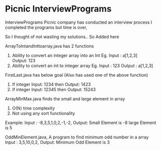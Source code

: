 # Picnic InterviewPrograms
InterviewPrograms
Picnic company has conducted an  interview process
I completed the programs but time is over,

So I thought of not wasting my solutions..
So Added here

ArrayToIntandInttoarray.java has 2 functions

1. Ability to convert an integer array into an Int
Eg. Input : a[1,2,3]  
    Output: 123  
2. Ability to convert an int to integer array
Eg. Input : 123
   Output : a[1,2,3]  
    
FirstLast.java has below goal (Also has used one of the above function)

1. If integer Input: 1234 then Output: 1423  
2. If integer Input: 12345 then Output: 15243


ArrayMinMax.java finds the small and large element in array

1. O(N) time complexity
2. Not using any sort functionality

Example:
Input : -8,3,5,1,0,2,-1,-2,
Output:
Small Element is -8
large Element is 5

OddMinElement.java, A program to find minimum odd number in a array
Input : 3,5,10,0,2,
Output:
Minimum Odd Element is 3

